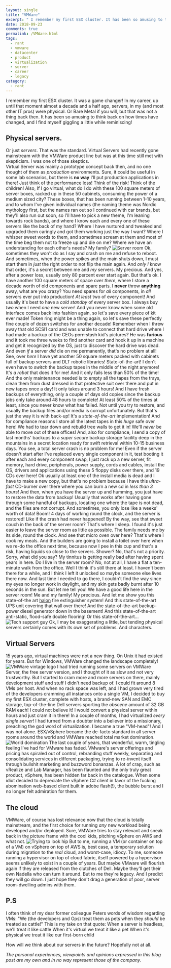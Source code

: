 ```yaml
---
layout: single
title: "VMWare"
excerpt: " I remember my first ESX cluster. It has been so amusing to think back on how times have changed, and I find myself giggling a little while reminiscing!"
date: 2018-09-23
comments: true
permalink: /VMWare.html
tags:
  - rant
  - vmware
  - datacenter
  - product
  - virtualization
  - server
  - career
  - legacy
category:
  - rant
---
```

I remember my first ESX cluster. It was a game changer! 
In my career, up until that moment almost a decade and a half ago, servers, in my (and most other IT pros) were physical. 
Or Bare Metal if you will, but that was not a thing back then.
It has been so amusing to think back on how times have changed, and I find myself giggling a little while reminiscing!

## Physical servers. 
Or just *servers*.
That was the standard. 
Virtual Servers had recently gone mainstream with the VMWare product line but was at this time still met with skepticism.
I was one of those skeptics.  
Virtual Server was mainly a prototype concept back then, and no one thought of them as *production* environments.  Sure, it could be useful in some lab scenarios, but there is **no way** I'll put production applications in there! 
Just think of the performance loss! 
Think of the risk! 
Think of the children!
Also, If I go virtual, what do I do with these 100 square meters of server boxes, racked up in these 50 cabinets, consuming the power of a medium sized city? These boxes, that has been running between 1-10 years, and to whom I've given individual names (the naming theme was Nordic mythology first, but the names ran out so I continued with car brands, but they'll also run out soon, so I'll have to pick a new theme, I'm leaning towards rock bands), and where I know each and every one of these servers like the back of my hand? Where I have nurtured and tweaked and upgraded them caringly and got them working just the way I want? Where I whisper sweet words to them, and sometimes scream at them and most of the time beg them not to freeze up and die on me? Where we have an understanding for each other's needs? 
My family?
![Server room](/assets/images/server-room.jpg)
Ok, sometimes they won't do as I say and crash on me and refuse to reboot. 
And sometimes, when the power spikes and the main shuts down, I must start them in *just* the right order to not flip the main again. And *only I* know that order, it's a secret between me and *my* servers.
My precious.
And yes, after a power loss, usually only 80 percent ever start again.
But that's ok. 
I have another 100 square meters of space over *there*, where I store a decade worth of old components and spare parts. I **never** throw **anything** away, what are you crazy? 
You need spares for *all* components, in *all* servers ever put into production! *At least* two of every component! And usually it's best to have a *cold standby* of every server box. I always buy *two* when I need *one* new server!  And you never know when some old interface comes back into fashion again, so let's save every piece of kit ever made! Token ring might be a thing again, so let's save these perfectly fine couple of dozen switches for another decade! Remember when I threw away that old SCSI1 card and was unable to connect that hard drive where I had made a backup of the CEOs ~~porn stash~~ kid's pictures? He was **furious** and it took me three weeks to find another card and hook it up in a machine and get it recognized by the OS, just to discover the hard drive was dead.  
And even *if* a server *did* die on me permanently, that's no problem at all!
See, over *here* I have yet another 50 square meters packed with cabinets full of backup servers and DLT robotic libraries! State-of-the-art! I don't even have to *switch* the backup tapes in the middle of the night anymore! It's *a robot* that does it for me! And it only fails less than 50% of the time! And the only maintenance needed is to empty all the tapes from the trays, clean them from dust dressed in that protective suit over there and put in new tapes once a day! It only takes around 3 hours! And I have fresh backups of everything, only a couple of days old copies since the backup jobs only take around 48 hours to complete! At least 50% of the times at least, since you never know what has failed. Not until you try to restore, and usually the backup files and/or media is corrupt unfortunately. But that's just the way it is with back-up!
 It's a *state-of-the-art* implementation! 
And for compliance reasons I store all the latest tapes in this *huge* safe over here! We had to tear down and rebuild tree walls to get it in! We'll *never* be able to move out of these offices! And, also for compliance, I send a copy of last months' backups to a *super secure* backup storage facility deep in the mountains in a secret location ready for swift retrieval within 10-15 business days.
You see, a total server crash is no problem for me! 
Even if the server doesn't start after I've replaced every single component in it, test booting it after each and every component swap, I just rack up a new server, fit memory, hard drive, peripherals, power supply, cords and cables, install the OS, drivers and applications using these 5 floppy disks over there, and 19 CDs over here! Ok usually at least one of the install media is dead and I have to make a new copy, but that's no problem because I have this *ultra-fast* CD-burner over there where you can burn a new cd in *less than 3 hours*! And then, when you have the server up and humming, you just have to restore the data from backup! Usually that works after having gone through some handful of backups, locating one where the tape is not dead, and the files are not corrupt. And sometimes, you only lose like a weeks' worth of data!
Boom! 
4 days of working round the clock, and the server is restored!
Like if the crash had never happened!
By the way, see that sweet couch in the back of the server room? That's where I sleep. I found it's just easier to leave the server room as little as possible. The family needs me by its side, round the clock. And see that micro oven over here? That's where I cook my meals. And the builders are going to install a toilet over here when we re-do the office next time, because now I pee in this cup and that's a risk, having liquids so close to the servers. Shower? No, that's not a priority.
Sorry, what did you say? My tinnitus is getting really bad after having spent years in here. 
Do I live in the server room? 
No, not at all, I have a flat a ten-minute walk from the office. Well I think it's still there at least. I haven't been there for a while, and I think I left it unlocked so maybe someone else lives there now. And last time I needed to go there, I couldn't find the way since my eyes no longer work in daylight, and my skin gets badly burnt after 10 seconds in the sun. 
But let me tell you! We have a good life here in the server room! 
Me and my family!
My precious.
And let me show you this state-of-the art [halon](http://bofh.bjash.com/Bastard2000.html) fire extinguisher system! And this state-of-the-art UPS unit covering that wall over there! And the state-of-the-art backup-power diesel generator down in the basement! And this state-of-the-art anti-static, flood-safe double flooring! Or this state-of-the-art... 
![Tech support guy](/assets/images/tech-support-guy.jpg)
Ok, I may be exaggerating a little, but tending physical servers certainly comes with its own set of problems.
And characters.

## Virtual Servers
15 years ago, virtual machines were not a new thing. On Unix it had existed for years. 
But for Windows, VMWare changed the landscape completely! 
![VMWare vintage logo](/assets/images/vmware-vintage-logo.png)
I had tried running some servers on VMWare Server, the free server version, and I thought of it as slow and not very trustworthy. But I started to cram more and more servers on there, mainly development stuff and stuff I didn't need backup of. I could fit around 8 VMs per host. 
And when no rack space was left, and I had grown very tired of the developers cramming all instances onto a single VM, I decided to buy my first ESX cluster, complete with hosts, a brand-new SAN and EMC storage, top-of-the-line Dell servers sporting the *obscene* amount of 32 GB RAM each!
I could not believe it! 
I would convert a physical server within hours and just cram it in there! 
In a couple of months, I had virtualized *every single server*! 
I had turned from a doubter into a believer into a missionary, preaching the god word of virtualization.
I became a true "VM-head"!
And I was not alone. ESX/vSphere became the de-facto standard in all server rooms around the world and VMWare reached total market domination.
![World domination](/assets/images/world-domination.png)
The last couple of years, that wonderful, warm, tingling feeling I've had for VMware has faded. 
VMware's server offerings and pricing has spiraled out of control, rebranding stuff weekly, separating and consolidating services in different packaging, trying to re-invent itself through bullshit marketing and buzzword bonanzas. A lot of crap, such as vRealize and Lab Manager, has been flaunted and the only truly great product, vSphere, has been hidden far back in the catalogue.
When some idiot decided to depreciate the vSphere C# client in favor of the fucking abomination web-based client built in adobe flash(!), the bubble burst and I no longer felt admiration for them.

## The cloud
VMWare, of course has lost relevance now that the cloud is totally mainstream, and the first choice for running *any* new workload being developed and/or deployed.
Sure, VMWare tries to stay relevant and sneak back in the picture frame with the cool kids, pitching vSphere on AWS and what not.
![Trying to look hip](/assets/images/look-hip.jpg)
But to me, running a VM (or container on top of a VM) on vSphere on top of AWS is, best case, a temporary solution during migration to the *real* cloud, and worst-case, idiocy.
To me, someone running a hypervisor on top of cloud fabric, itself powered by a hypervisor seems unlikely to exist in a couple of years.
But maybe VMware will flourish again if they are released from the clutches of Dell.
Maybe they'll get their own Nadella who can turn it around.
But to me they're legacy.
And I predict they will go down.
I just hope they don't drag a generation of poor, server room-dwelling admins with them.

## P.S
I often think of my dear former colleague Peters words of wisdom regarding VMs: 
"We (the developers and Ops) treat them as pets when they *should* be treated as cattle!"
This is my take on that quote:
When a server is headless, we'll treat it like cattle
When it's virtual we treat it like a pet
When it's physical we treat it like our first-born child

How will we think about our servers in the future?
Hopefully not at all.

*The personal experiences, viewpoints and opinions expressed in this blog post are my own and in no way represent those of the company.*

